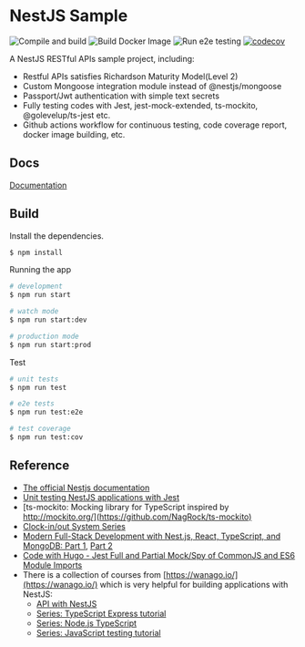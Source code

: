 # NestJS Sample

![Compile and build](https://github.com/souyang/nestjs-rest-sample/actions/workflows/build.yml/badge.svg)
![Build Docker Image](https://github.com/souyang/nestjs-rest-sample/workflows/Dockerize/badge.svg)
![Run e2e testing](https://github.com/souyang/nestjs-rest-sample/workflows/e2e/badge.svg)
[![codecov](https://codecov.io/gh/souyang/nestjs-rest-sample/branch/master/graph/badge.svg?token=MBLWAJPG13)](https://codecov.io/gh/souyang/nestjs-rest-sample)

A NestJS RESTful APIs sample project, including:

* Restful APIs satisfies Richardson Maturity Model(Level 2)
* Custom Mongoose integration module instead of @nestjs/mongoose
* Passport/Jwt authentication with simple text secrets
* Fully testing codes with Jest, jest-mock-extended, ts-mockito, @golevelup/ts-jest etc.
* Github actions workflow for continuous testing, code coverage report, docker image building, etc.

## Docs
[Documentation](./docs/index.md)

## Build

Install the dependencies.

```bash
$ npm install
```

Running the app

```bash
# development
$ npm run start

# watch mode
$ npm run start:dev

# production mode
$ npm run start:prod
```

Test

```bash
# unit tests
$ npm run test

# e2e tests
$ npm run test:e2e

# test coverage
$ npm run test:cov
```


## Reference

* [The official Nestjs documentation](https://docs.nestjs.com/first-steps)
* [Unit testing NestJS applications with Jest](https://blog.logrocket.com/unit-testing-nestjs-applications-with-jest/)
* [ts-mockito: Mocking library for TypeScript inspired by http://mockito.org/](https://github.com/NagRock/ts-mockito)
* [Clock-in/out System Series](https://carloscaballero.io/part-2-clock-in-out-system-basic-backend/)
* [Modern Full-Stack Development with Nest.js, React, TypeScript, and MongoDB: Part 1](https://auth0.com/blog/modern-full-stack-development-with-nestjs-react-typescript-and-mongodb-part-1/), [Part 2](https://auth0.com/blog/modern-full-stack-development-with-nestjs-react-typescript-and-mongodb-part-2/)
* [Code with Hugo - Jest Full and Partial Mock/Spy of CommonJS and ES6 Module Imports](https://codewithhugo.com/jest-mock-spy-module-import/)
* There is a collection of courses from [https://wanago.io/](https://wanago.io/) which is very helpful for building applications with NestJS:
  * [API with NestJS](https://wanago.io/courses/api-with-nestjs/)
  * [Series: TypeScript Express tutorial](https://wanago.io/courses/typescript-express-tutorial/)
  * [Series: Node.js TypeScript](https://wanago.io/courses/node-js-typescript/)
  * [Series: JavaScript testing tutorial](https://wanago.io/courses/javascript-testing-tutorial/)
